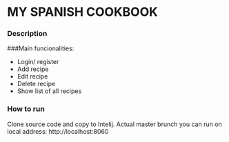 # MY SPANISH COOKBOOK

### Description


###Main funcionalities:

* Login/ register
* Add recipe
* Edit recipe
* Delete recipe
* Show list of all recipes



### How to run
Clone source code and copy to Intelij.
Actual master brunch you can run on local address: http://localhost:8060
